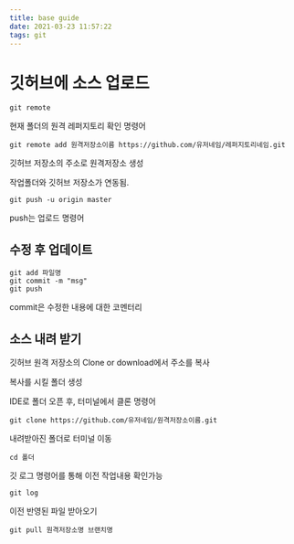 ```yaml
---
title: base guide
date: 2021-03-23 11:57:22
tags: git
---
```


# 깃허브에 소스 업로드

```
git remote
```
현재 폴더의 원격 레퍼지토리 확인 명령어

```
git remote add 원격저장소이름 https://github.com/유저네임/레퍼지토리네임.git
```

깃허브 저장소의 주소로 원격저장소 생성

작업폴더와 깃허브 저장소가 연동됨.

```
git push -u origin master
```
push는 업로드 명령어

## 수정 후 업데이트

```
git add 파일명
git commit -m "msg"
git push
```
commit은 수정한 내용에 대한 코멘터리

## 소스 내려 받기

깃허브 원격 저장소의 Clone or download에서 주소를 복사

복사를 시킬 폴더 생성

IDE로 폴더 오픈 후, 터미널에서 클론 명령어

```
git clone https://github.com/유저네임/원격저장소이름.git
```

내려받아진 폴더로 터미널 이동

```
cd 폴더
```

깃 로그 명령어를 통해 이전 작업내용 확인가능
```
git log
```

이전 반영된 파일 받아오기

```
git pull 원격저장소명 브랜치명
```
